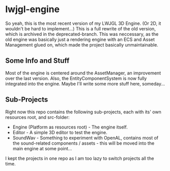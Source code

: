 # lwjgl-engine
So yeah, this is the most recent version of my LWJGL 3D Engine. (Or 2D, it wouldn't be hard to implement...)
This is a full rewrite of the old version, which is archived in the deprecated-branch. This was neccessary, as the old engine was basically just a rendering engine
with an ECS and Asset Management glued on, which made the project basically unmaintainable.

## Some Info and Stuff
Most of the engine is centered around the AssetManager, an improvement over the last version. Also, the EntityComponentSystem is now fully integrated into the engine.
Maybe I'll write some more stuff here, someday...

## Sub-Projects
Right now this repo contains the following sub-projects, each with its' own resources root, and src-folder:
* Engine (Platform as resources root) - The engine itself.
* Editor - A simple 3D editor to test the engine.
* SoundWav - Something to experiment with OpenAL, contains most of the sound-related components / assets - this will be moved into the main engine at some point...

I kept the projects in one repo as I am too lazy to switch projects all the time.
